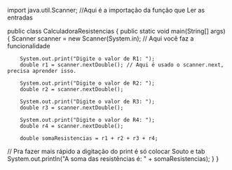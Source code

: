 import java.util.Scanner;  //Aqui é a importação da função que Ler as entradas

public class CalculadoraResistencias {
    public static void main(String[] args) {
        Scanner scanner = new Scanner(System.in); // Aqui você faz a funcionalidade

        System.out.print("Digite o valor de R1: ");
        double r1 = scanner.nextDouble(); // Aqui é usado o scanner.next, precisa aprender isso.

        System.out.print("Digite o valor de R2: ");
        double r2 = scanner.nextDouble();

        System.out.print("Digite o valor de R3: ");
        double r3 = scanner.nextDouble();

        System.out.print("Digite o valor de R4: ");
        double r4 = scanner.nextDouble();

        double somaResistencias = r1 + r2 + r3 + r4;

// Pra fazer mais rápido a digitação do print é só colocar Souto e tab
        System.out.println("A soma das resistências é: " + somaResistencias);
    }
}
